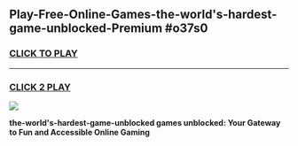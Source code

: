 
## Play-Free-Online-Games-the-world's-hardest-game-unblocked-Premium #o37s0
<h3>
<a href="https://premium.freeplayer.one?title=the-world's-hardest-game-unblocked&ref=8M">CLICK TO PLAY</a></h3>
<hr>

<h3>
<a href="https://premium.freeplayer.one?title=the-world's-hardest-game-unblocked&ref=8M">CLICK 2 PLAY</a>
  
</h3>

<a href="https://premium.freeplayer.one?title=the-world's-hardest-game-unblocked&ref=8M"><img src="https://clearcache.store/games.png"></a>


**the-world's-hardest-game-unblocked games unblocked: Your Gateway to Fun and Accessible Online Gaming**
